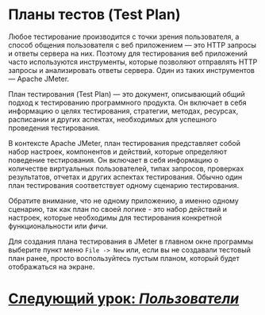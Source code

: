 # Планы тестов (Test Plan)


Любое тестирование производится с точки зрения пользователя, а способ общения пользователя с веб приложением — это HTTP
запросы и ответы сервера на них. Поэтому для тестирования веб приложений часто используются инструменты, которые позволяют
отправлять HTTP запросы и анализировать ответы сервера. Один из таких инструментов — Apache JMeter.

План тестирования (Test Plan) — это документ, описывающий общий подход к тестированию программного продукта. Он включает
в себя информацию о целях тестирования, стратегии, методах, ресурсах, расписании и других аспектах, необходимых для
успешного проведения тестирования.

В контексте Apache JMeter, план тестирования представляет собой набор настроек, компонентов и действий, которые определяют
поведение тестирования. Он включает в себя информацию о количестве виртуальных пользователей, типах запросов, проверках
результатов, отчетах и других аспектах тестирования. Обычно один план тестирования соответствует одному сценарию
тестирования. 

Обратите внимание, что не одному приложению, а именно одному сценарию, так как план по своей логике - это набор действий
и настроек, которые необходимы для тестирования конкретной функциональности или *фичи*.

Для создания плана тестирования в JMeter в главном окне программы выберите пункт меню `File -> New` или, если вы не 
создавали тестовый план ранее, просто воспользуйтесь пустым планом, который будет отображаться на экране.

# [**Следующий урок**: *Пользователи*](users-jmeter.md)


